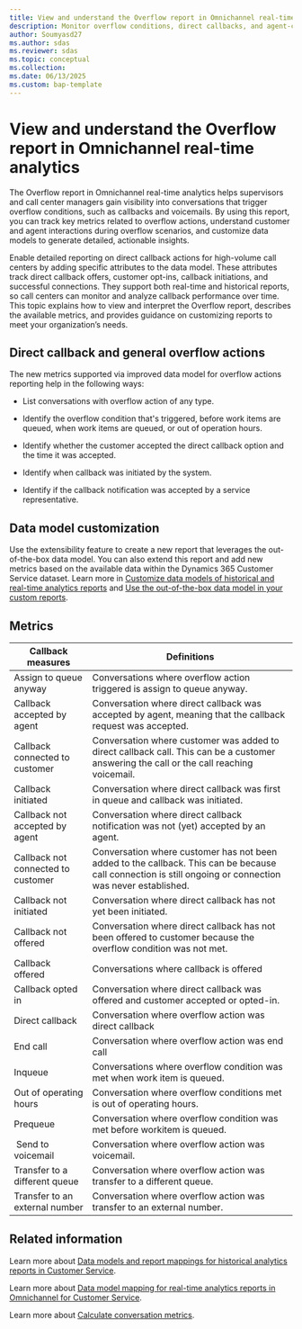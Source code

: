 ```yaml
---
title: View and understand the Overflow report in Omnichannel real-time analytics
description: Monitor overflow conditions, direct callbacks, and agent-customer interactions in Omnichannel real-time analytics Overflow report.
author: Soumyasd27
ms.author: sdas
ms.reviewer: sdas
ms.topic: conceptual
ms.collection:
ms.date: 06/13/2025
ms.custom: bap-template
---
```


# View and understand the Overflow report in Omnichannel real-time analytics

The Overflow report in Omnichannel real-time analytics helps supervisors and call center managers gain visibility into conversations that trigger overflow conditions, such as callbacks and voicemails. By using this report, you can track key metrics related to overflow actions, understand customer and agent interactions during overflow scenarios, and customize data models to generate detailed, actionable insights. 

Enable detailed reporting on direct callback actions for high-volume call centers by adding specific attributes to the data model. These attributes track direct callback offers, customer opt-ins, callback initiations, and successful connections. They support both real-time and historical reports, so call centers can monitor and analyze callback performance over time. This topic explains how to view and interpret the Overflow report, describes the available metrics, and provides guidance on customizing reports to meet your organization’s needs.

## Direct callback and general overflow actions

The new metrics supported via improved data model for overflow actions reporting help in the following ways: 

- List conversations with overflow action of any type. 

- Identify the overflow condition that's triggered, before work items are queued, when work items are queued, or out of operation hours. 

- Identify whether the customer accepted the direct callback option and the time it was accepted. 

- Identify when callback was initiated by the system. 

- Identify if the callback notification was accepted by a service representative. 
 

## Data model customization 

Use the extensibility feature to create a new report that leverages the out-of-the-box data model. You can also extend this report and add new metrics based on the available data within the Dynamics 365 Customer Service dataset. Learn more in [Customize data models of historical and real-time analytics reports](../administer/model-customize-reports.md#customize-data-models-of-historical-and-real-time-analytics-reports) and [Use the out-of-the-box data model in your custom reports](use-datamodel.md#use-the-out-of-the-box-data-model-in-your-custom-reports).

## Metrics

| Callback measures | Definitions|
| --------------- | --------------- |
| Assign to queue anyway    |  Conversations where overflow action triggered is assign to queue anyway.   |
| Callback accepted by agent    | Conversation where direct callback was accepted by agent, meaning that the callback request was accepted.   |
| Callback connected to customer   | Conversation where customer was added to direct callback call. This can be a customer answering the call or the call reaching voicemail.   |
| Callback initiated    |  Conversation where direct callback was first in queue and callback was initiated.   |
| Callback not accepted by agent  | Conversation where direct callback notification was not (yet) accepted by an agent.    |
| Callback not connected to customer  | Conversation where customer has not been added to the callback. This can be because call connection is still ongoing or connection was never established.   |
| Callback not initiated  |Conversation where direct callback has not yet been initiated. |
|Callback not offered   | Conversation where direct callback has not been offered to customer because the overflow condition was not met. |
| Callback offered   | Conversations where callback is offered   |
| Callback opted in    | Conversation where direct callback was offered and customer accepted or opted-in. |
| Direct callback  | Conversation where overflow action was direct callback   |
| End call   |  Conversation where overflow action was end call   |
| Inqueue  |  Conversations where overflow condition was met when work item is queued.   |
| Out of operating hours| Conversation where overflow conditions met is out of operating hours. |
| Prequeue |  Conversation where overflow condition was met before workitem is queued.   |
|​ Send to voicemail​ | Conversation where overflow action was voicemail.  |
|Transfer to a different queue | Conversation where overflow action was transfer to a different queue.  |
|Transfer to an external number |  Conversation where overflow action was transfer to an external number.  |

## Related information 

Learn more about [Data models and report mappings for historical analytics reports in Customer Service](oob-data-models.md#data-models-and-report-mappings-for-historical-analytics-reports-in-customer-service).

Learn more about [Data model mapping for real-time analytics reports in Omnichannel for Customer Service](datamapping-realtime.md#data-model-mapping-for-real-time-analytics-reports-in-omnichannel-for-customer-service).

Learn more about [Calculate conversation metrics](../develop/calculate-conversation-metrics.md#calculate-conversation-metrics).
 